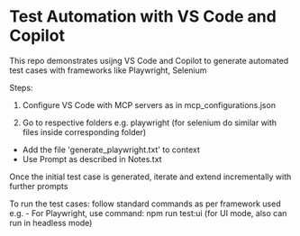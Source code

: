 # Test Automation with VS Code and Copilot

This repo demonstrates usijng VS Code and Copilot to generate automated test cases with frameworks like Playwright, Selenium

Steps:

1. Configure VS Code with MCP servers as in mcp_configurations.json 

2. Go to respective folders e.g. playwright (for selenium do similar with files inside corresponding folder)

- Add the file 'generate_playwright.txt' to context
- Use Prompt as described in Notes.txt

Once the initial test case is generated, iterate and extend incrementally with further prompts

To run the test cases: follow standard commands as per framework used e.g.
    - For Playwright, use command: npm run test:ui  (for UI mode, also can run in headless mode)

